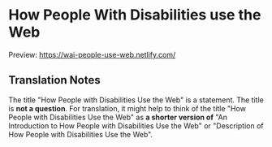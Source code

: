 # How People With Disabilities use the Web

Preview: https://wai-people-use-web.netlify.com/

## Translation Notes

The title "How People with Disabilities Use the Web" is a statement. The title is **not a question**. For translation, it might help to think of the title "How People with Disabilities Use the Web" as **a shorter version of** "An Introduction to How People with Disabilities Use the Web" or "Description of How People with Disabilities Use the Web".

